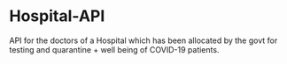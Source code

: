 # Hospital-API
API for the doctors of a Hospital which has been allocated by the govt for testing and quarantine + well being of COVID-19 patients.
